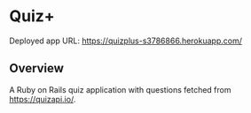 # Quiz+

Deployed app URL: https://quizplus-s3786866.herokuapp.com/

## Overview

A Ruby on Rails quiz application with questions fetched from https://quizapi.io/.

